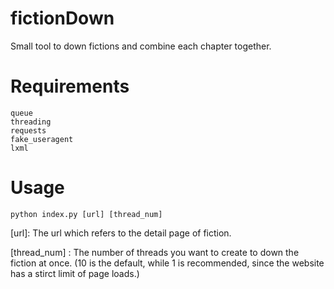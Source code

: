 # fictionDown
Small tool to down fictions and combine each chapter together.

# Requirements
```
queue
threading
requests
fake_useragent
lxml
```

# Usage
```
python index.py [url] [thread_num]
```
\[url\]: The url which refers to the detail page of fiction.

\[thread_num\] : The number of threads you want to create to down the fiction at once. (10 is the default, while 1 is recommended, since the website has a stirct limit of page loads.)